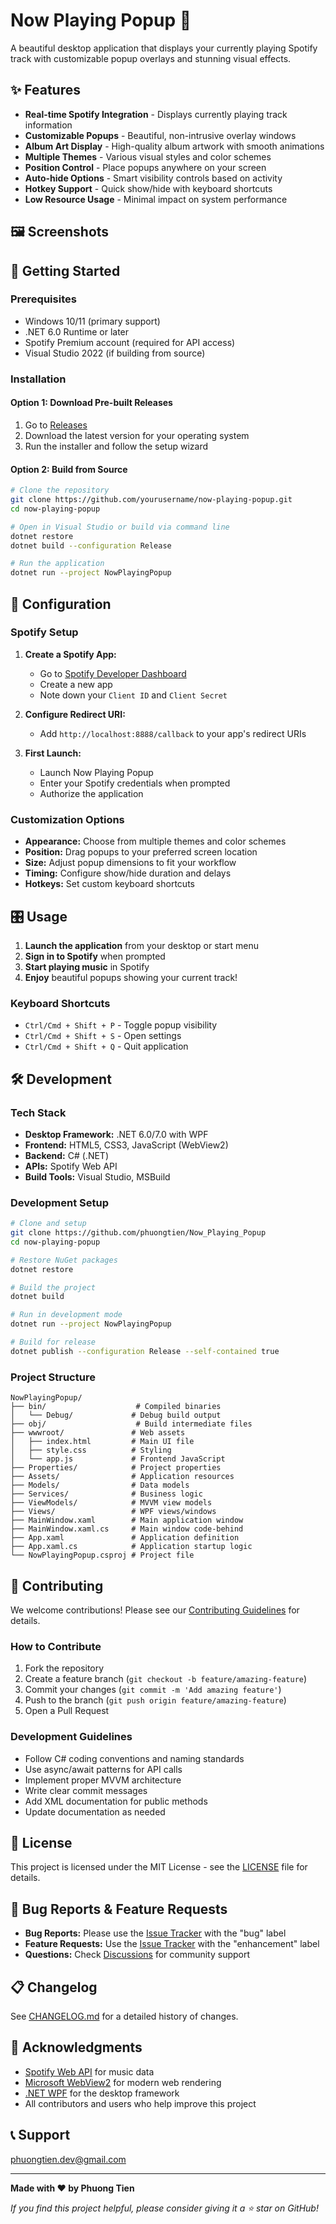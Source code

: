 # Now Playing Popup 🎵

A beautiful desktop application that displays your currently playing Spotify track with customizable popup overlays and stunning visual effects.

## ✨ Features

- **Real-time Spotify Integration** - Displays currently playing track information
- **Customizable Popups** - Beautiful, non-intrusive overlay windows
- **Album Art Display** - High-quality album artwork with smooth animations
- **Multiple Themes** - Various visual styles and color schemes
- **Position Control** - Place popups anywhere on your screen
- **Auto-hide Options** - Smart visibility controls based on activity
- **Hotkey Support** - Quick show/hide with keyboard shortcuts
- **Low Resource Usage** - Minimal impact on system performance

## 🖼️ Screenshots



## 🚀 Getting Started

### Prerequisites

- Windows 10/11 (primary support)
- .NET 6.0 Runtime or later
- Spotify Premium account (required for API access)
- Visual Studio 2022 (if building from source)

### Installation

#### Option 1: Download Pre-built Releases
1. Go to [Releases](../../releases)
2. Download the latest version for your operating system
3. Run the installer and follow the setup wizard

#### Option 2: Build from Source
```bash
# Clone the repository
git clone https://github.com/yourusername/now-playing-popup.git
cd now-playing-popup

# Open in Visual Studio or build via command line
dotnet restore
dotnet build --configuration Release

# Run the application
dotnet run --project NowPlayingPopup
```

## 🔧 Configuration

### Spotify Setup

1. **Create a Spotify App:**
   - Go to [Spotify Developer Dashboard](https://developer.spotify.com/dashboard)
   - Create a new app
   - Note down your `Client ID` and `Client Secret`

2. **Configure Redirect URI:**
   - Add `http://localhost:8888/callback` to your app's redirect URIs

3. **First Launch:**
   - Launch Now Playing Popup
   - Enter your Spotify credentials when prompted
   - Authorize the application

### Customization Options

- **Appearance:** Choose from multiple themes and color schemes
- **Position:** Drag popups to your preferred screen location
- **Size:** Adjust popup dimensions to fit your workflow
- **Timing:** Configure show/hide duration and delays
- **Hotkeys:** Set custom keyboard shortcuts

## 🎛️ Usage

1. **Launch the application** from your desktop or start menu
2. **Sign in to Spotify** when prompted
3. **Start playing music** in Spotify
4. **Enjoy** beautiful popups showing your current track!

### Keyboard Shortcuts

- `Ctrl/Cmd + Shift + P` - Toggle popup visibility
- `Ctrl/Cmd + Shift + S` - Open settings
- `Ctrl/Cmd + Shift + Q` - Quit application

## 🛠️ Development

### Tech Stack

- **Desktop Framework:** .NET 6.0/7.0 with WPF
- **Frontend:** HTML5, CSS3, JavaScript (WebView2)
- **Backend:** C# (.NET)
- **APIs:** Spotify Web API
- **Build Tools:** Visual Studio, MSBuild

### Development Setup

```bash
# Clone and setup
git clone https://github.com/phuongtien/Now_Playing_Popup
cd now-playing-popup

# Restore NuGet packages
dotnet restore

# Build the project
dotnet build

# Run in development mode
dotnet run --project NowPlayingPopup

# Build for release
dotnet publish --configuration Release --self-contained true
```

### Project Structure

```
NowPlayingPopup/
├── bin/                    # Compiled binaries
│   └── Debug/             # Debug build output
├── obj/                    # Build intermediate files
├── wwwroot/               # Web assets
│   ├── index.html         # Main UI file
│   ├── style.css          # Styling
│   └── app.js             # Frontend JavaScript
├── Properties/            # Project properties
├── Assets/                # Application resources
├── Models/                # Data models
├── Services/              # Business logic
├── ViewModels/            # MVVM view models
├── Views/                 # WPF views/windows
├── MainWindow.xaml        # Main application window
├── MainWindow.xaml.cs     # Main window code-behind
├── App.xaml               # Application definition
├── App.xaml.cs            # Application startup logic
└── NowPlayingPopup.csproj # Project file
```

## 🤝 Contributing

We welcome contributions! Please see our [Contributing Guidelines](CONTRIBUTING.md) for details.

### How to Contribute

1. Fork the repository
2. Create a feature branch (`git checkout -b feature/amazing-feature`)
3. Commit your changes (`git commit -m 'Add amazing feature'`)
4. Push to the branch (`git push origin feature/amazing-feature`)
5. Open a Pull Request

### Development Guidelines

- Follow C# coding conventions and naming standards
- Use async/await patterns for API calls
- Implement proper MVVM architecture
- Write clear commit messages
- Add XML documentation for public methods
- Update documentation as needed

## 📝 License

This project is licensed under the MIT License - see the [LICENSE](LICENSE) file for details.

## 🐛 Bug Reports & Feature Requests

- **Bug Reports:** Please use the [Issue Tracker](../../issues) with the "bug" label
- **Feature Requests:** Use the [Issue Tracker](../../issues) with the "enhancement" label
- **Questions:** Check [Discussions](../../discussions) for community support

## 📋 Changelog

See [CHANGELOG.md](CHANGELOG.md) for a detailed history of changes.

## 🙏 Acknowledgments

- [Spotify Web API](https://developer.spotify.com/documentation/web-api/) for music data
- [Microsoft WebView2](https://developer.microsoft.com/en-us/microsoft-edge/webview2/) for modern web rendering
- [.NET WPF](https://docs.microsoft.com/en-us/dotnet/desktop/wpf/) for the desktop framework
- All contributors and users who help improve this project

## 📞 Support
phuongtien.dev@gmail.com


---

**Made with ❤️ by Phuong Tien**

*If you find this project helpful, please consider giving it a ⭐ star on GitHub!*